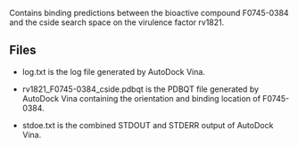 Contains binding predictions between the bioactive compound F0745-0384 and the cside search space on the virulence factor rv1821.

## Files

- log.txt is the log file generated by AutoDock Vina.

- rv1821_F0745-0384_cside.pdbqt is the PDBQT file generated by AutoDock Vina containing the orientation and binding location of F0745-0384.

- stdoe.txt is the combined STDOUT and STDERR output of AutoDock Vina.


